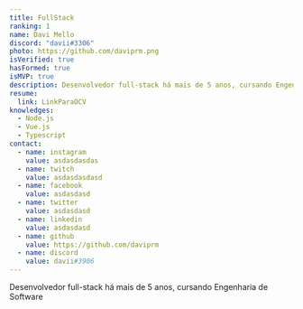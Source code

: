 ```yaml
---
title: FullStack
ranking: 1
name: Davi Mello
discord: "davii#3306"
photo: https://github.com/daviprm.png
isVerified: true
hasFormed: true
isMVP: true
description: Desenvolvedor full-stack há mais de 5 anos, cursando Engenharia de Software
resume:
  link: LinkParaOCV
knowledges:
  - Node.js
  - Vue.js
  - Typescript
contact:
  - name: instagram
    value: asdasdasdas
  - name: twitch
    value: asdasdasdasd
  - name: facebook
    value: asdasdasd
  - name: twitter
    value: asdasdasd
  - name: linkedin
    value: asdasdasd
  - name: github
    value: https://github.com/daviprm
  - name: discord
    value: davii#3906
---
```


Desenvolvedor full-stack há mais de 5 anos, cursando Engenharia de Software
